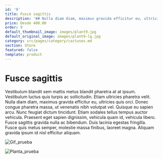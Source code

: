 ```yaml
---
id: '9'
title: Fusce sagittis
description: '## Nulla diam diam, maximus gravida efficitur eu, ultricies quis orci.'
price: Desde 400.00
order: 9
default_thumbnail_image: images/plant9.jpg
default_original_image: images/plant9-lg.jpg
category: src/pages/category/cactuses.md
section: Store
featured: false
template: product
---
```

# Fusce sagittis

Vestibulum blandit sem mattis metus blandit pharetra at at ipsum. Vestibulum luctus quis turpis ac sollicitudin. Etiam ultricies pharetra velit. Nulla diam diam, maximus gravida efficitur eu, ultricies quis orci. Donec congue pharetra massa, ut venenatis nibh volutpat vel. Quisque eu sapien arcu. Nunc feugiat dictum tincidunt. Etiam sodales tellus tempus auctor vehicula. Praesent eget sapien dignissim, vehicula quam id, vehicula libero. Fusce sagittis gravida nulla ac bibendum. Duis lacinia egestas fringilla. Fusce quis metus semper, molestie massa finibus, laoreet magna. Aliquam gravida ipsum id nisl efficitur aliquam.


![Gif_prueba](https://media2.giphy.com/media/3o6ZtaClRw5uXz18JO/giphy.gif)


![Planta_prueba](https://post.healthline.com/wp-content/uploads/2020/05/435791-Forget-You-Have-Plants-11-Types-That-Will-Forgive-You_Thumnail.jpg)